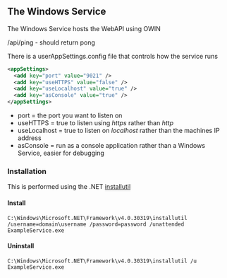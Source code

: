 ﻿## The Windows Service

The Windows Service hosts the WebAPI using OWIN

/api/ping - should return pong

There is a userAppSettings.config file that controls how the service runs

```XML
<appSettings>
  <add key="port" value="9021" />
  <add key="useHTTPS" value="false" />
  <add key="useLocalhost" value="true" />
  <add key="asConsole" value="true" />
</appSettings>
```

* port = the port you want to listen on
* useHTTPS = true to listen using *https* rather than *http*
* useLocalhost = true to listen on *localhost* rather than the machines IP address
* asConsole = run as a console application rather than a Windows Service, easier for debugging

### Installation
This is performed using the .NET [installutil](https://msdn.microsoft.com/en-us/library/50614e95.aspx)

#### Install
```
C:\Windows\Microsoft.NET\Framework\v4.0.30319\installutil /username=domain\username /password=password /unattended ExampleService.exe 
```

#### Uninstall
```
C:\Windows\Microsoft.NET\Framework\v4.0.30319\installutil /u ExampleService.exe 
```